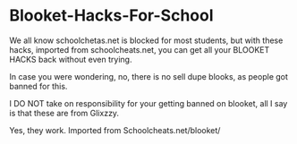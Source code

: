 # Blooket-Hacks-For-School
We all know schoolchetas.net is blocked for most students, but with these hacks, imported from schoolcheats.net, you can get all your BLOOKET HACKS back without even trying.

In case you were wondering, no, there is no sell dupe blooks, as people got banned for this.



I DO NOT take on responsibility for your getting banned on blooket, all I say is that these are from Glixzzy.

Yes, they work. Imported from Schoolcheats.net/blooket/
